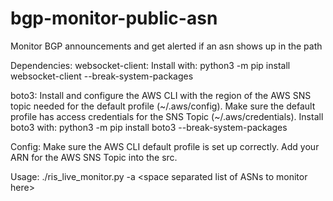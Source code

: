 # bgp-monitor-public-asn
Monitor BGP announcements and get alerted if an asn shows up in the path


Dependencies:
websocket-client:
Install with:
python3 -m pip install websocket-client --break-system-packages

boto3:
Install and configure the AWS CLI with the region of the AWS SNS topic needed for the default profile (\~/.aws/config).
Make sure the default profile has access credentials for the SNS Topic (\~/.aws/credentials).
Install boto3 with:
python3 -m pip install boto3 --break-system-packages

Config:
Make sure the AWS CLI default profile is set up correctly.
Add your ARN for the AWS SNS Topic into the src.


Usage:
./ris_live_monitor.py -a \<space separated list of ASNs to monitor here\>
